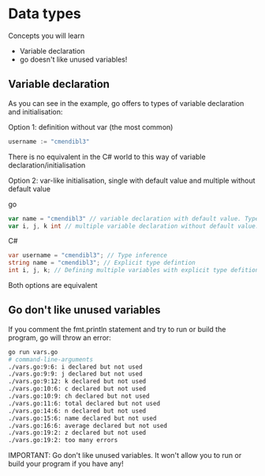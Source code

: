# Data types

Concepts you will learn

* Variable declaration
* go doesn't like unused variables!

## Variable declaration

As you can see in the example, go offers to types of variable declaration and initialisation:

Option 1: definition without var (the most common)

```go
username := "cmendibl3"
```

There is no equivalent in the C# world to this way of variable declaration/initialisation

Option 2: var-like initialisation, single with default value and multiple without default value

go

```go
var name = "cmendibl3" // variable declaration with default value. Type is inferred.
var i, j, k int // multiple variable declaration without default value. You should specify the variable type
```

C#

```csharp
var username = "cmendibl3"; // Type inference
string name = "cmendibl3"; // Explicit type defintion
int i, j, k; // Defining multiple variables with explicit type defition
```

Both options are equivalent

## Go don't like unused variables

If you comment the fmt.println statement and try to run or build the program, go will throw an error:

```bash
go run vars.go
# command-line-arguments
./vars.go:9:6: i declared but not used
./vars.go:9:9: j declared but not used
./vars.go:9:12: k declared but not used
./vars.go:10:6: c declared but not used
./vars.go:10:9: ch declared but not used
./vars.go:11:6: total declared but not used
./vars.go:14:6: n declared but not used
./vars.go:15:6: name declared but not used
./vars.go:16:6: average declared but not used
./vars.go:19:2: z declared but not used
./vars.go:19:2: too many errors
```

IMPORTANT: Go don't like unused variables. It won't allow you to run or build your program if you have any!
